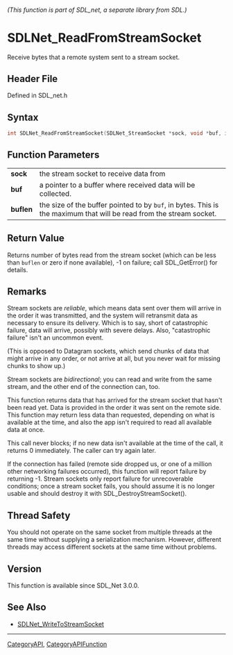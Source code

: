 ###### (This function is part of SDL_net, a separate library from SDL.)
# SDLNet_ReadFromStreamSocket

Receive bytes that a remote system sent to a stream socket.

## Header File

Defined in SDL_net.h

## Syntax

```c
int SDLNet_ReadFromStreamSocket(SDLNet_StreamSocket *sock, void *buf, int buflen);

```

## Function Parameters

|                |                                                                                                                     |
| -------------- | ------------------------------------------------------------------------------------------------------------------- |
| **sock**       | the stream socket to receive data from                                                                              |
| **buf**        | a pointer to a buffer where received data will be collected.                                                        |
| **buflen**     | the size of the buffer pointed to by `buf`, in bytes. This is the maximum that will be read from the stream socket. |

## Return Value

Returns number of bytes read from the stream socket (which can be less than
`buflen` or zero if none available), -1 on failure; call SDL_GetError() for
details.

## Remarks

Stream sockets are _reliable_, which means data sent over them will arrive
in the order it was transmitted, and the system will retransmit data as
necessary to ensure its delivery. Which is to say, short of catastrophic
failure, data will arrive, possibly with severe delays. Also, "catastrophic
failure" isn't an uncommon event.

(This is opposed to Datagram sockets, which send chunks of data that might
arrive in any order, or not arrive at all, but you never wait for missing
chunks to show up.)

Stream sockets are _bidirectional_; you can read and write from the same
stream, and the other end of the connection can, too.

This function returns data that has arrived for the stream socket that
hasn't been read yet. Data is provided in the order it was sent on the
remote side. This function may return less data than requested, depending
on what is available at the time, and also the app isn't required to read
all available data at once.

This call never blocks; if no new data isn't available at the time of the
call, it returns 0 immediately. The caller can try again later.

If the connection has failed (remote side dropped us, or one of a million
other networking failures occurred), this function will report failure by
returning -1. Stream sockets only report failure for unrecoverable
conditions; once a stream socket fails, you should assume it is no longer
usable and should destroy it with SDL_DestroyStreamSocket().

## Thread Safety

You should not operate on the same socket from multiple threads at the same
time without supplying a serialization mechanism. However, different
threads may access different sockets at the same time without problems.

## Version

This function is available since SDL_Net 3.0.0.

## See Also

* [SDLNet_WriteToStreamSocket](SDLNet_WriteToStreamSocket)

----
[CategoryAPI](CategoryAPI), [CategoryAPIFunction](CategoryAPIFunction)

